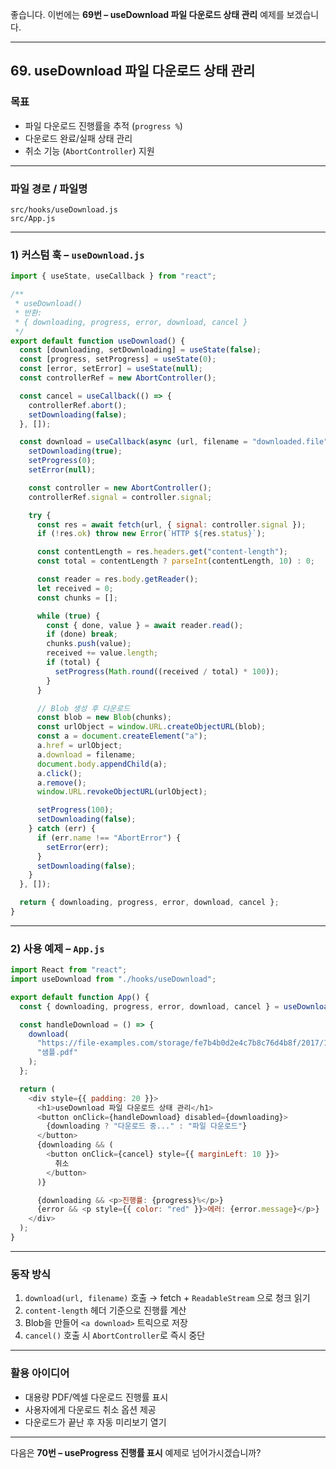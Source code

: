 좋습니다. 이번에는 **69번 – useDownload 파일 다운로드 상태 관리** 예제를 보겠습니다.

---

## 69. useDownload 파일 다운로드 상태 관리

### 목표

* 파일 다운로드 진행률을 추적 (`progress %`)
* 다운로드 완료/실패 상태 관리
* 취소 기능 (`AbortController`) 지원

---

### 파일 경로 / 파일명

```
src/hooks/useDownload.js
src/App.js
```

---

### 1) 커스텀 훅 – `useDownload.js`

```javascript
import { useState, useCallback } from "react";

/**
 * useDownload()
 * 반환:
 * { downloading, progress, error, download, cancel }
 */
export default function useDownload() {
  const [downloading, setDownloading] = useState(false);
  const [progress, setProgress] = useState(0);
  const [error, setError] = useState(null);
  const controllerRef = new AbortController();

  const cancel = useCallback(() => {
    controllerRef.abort();
    setDownloading(false);
  }, []);

  const download = useCallback(async (url, filename = "downloaded.file") => {
    setDownloading(true);
    setProgress(0);
    setError(null);

    const controller = new AbortController();
    controllerRef.signal = controller.signal;

    try {
      const res = await fetch(url, { signal: controller.signal });
      if (!res.ok) throw new Error(`HTTP ${res.status}`);

      const contentLength = res.headers.get("content-length");
      const total = contentLength ? parseInt(contentLength, 10) : 0;

      const reader = res.body.getReader();
      let received = 0;
      const chunks = [];

      while (true) {
        const { done, value } = await reader.read();
        if (done) break;
        chunks.push(value);
        received += value.length;
        if (total) {
          setProgress(Math.round((received / total) * 100));
        }
      }

      // Blob 생성 후 다운로드
      const blob = new Blob(chunks);
      const urlObject = window.URL.createObjectURL(blob);
      const a = document.createElement("a");
      a.href = urlObject;
      a.download = filename;
      document.body.appendChild(a);
      a.click();
      a.remove();
      window.URL.revokeObjectURL(urlObject);

      setProgress(100);
      setDownloading(false);
    } catch (err) {
      if (err.name !== "AbortError") {
        setError(err);
      }
      setDownloading(false);
    }
  }, []);

  return { downloading, progress, error, download, cancel };
}
```

---

### 2) 사용 예제 – `App.js`

```javascript
import React from "react";
import useDownload from "./hooks/useDownload";

export default function App() {
  const { downloading, progress, error, download, cancel } = useDownload();

  const handleDownload = () => {
    download(
      "https://file-examples.com/storage/fe7b4b0d2e4c7b8c76d4b8f/2017/10/file-sample_150kB.pdf",
      "샘플.pdf"
    );
  };

  return (
    <div style={{ padding: 20 }}>
      <h1>useDownload 파일 다운로드 상태 관리</h1>
      <button onClick={handleDownload} disabled={downloading}>
        {downloading ? "다운로드 중..." : "파일 다운로드"}
      </button>
      {downloading && (
        <button onClick={cancel} style={{ marginLeft: 10 }}>
          취소
        </button>
      )}

      {downloading && <p>진행률: {progress}%</p>}
      {error && <p style={{ color: "red" }}>에러: {error.message}</p>}
    </div>
  );
}
```

---

### 동작 방식

1. `download(url, filename)` 호출 → fetch + `ReadableStream` 으로 청크 읽기
2. `content-length` 헤더 기준으로 진행률 계산
3. Blob을 만들어 `<a download>` 트릭으로 저장
4. `cancel()` 호출 시 `AbortController`로 즉시 중단

---

### 활용 아이디어

* 대용량 PDF/엑셀 다운로드 진행률 표시
* 사용자에게 다운로드 취소 옵션 제공
* 다운로드가 끝난 후 자동 미리보기 열기

---

다음은 **70번 – useProgress 진행률 표시** 예제로 넘어가시겠습니까?
